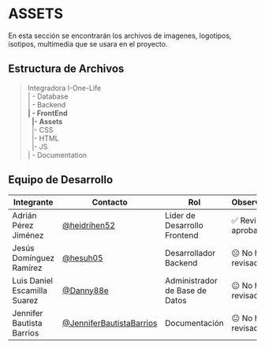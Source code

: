 # ASSETS  


 En esta sección se encontrarán los archivos de imagenes, logotipos, isotipos, multimedia que se usara en el proyecto. 

## Estructura de Archivos

>Integradora I-One-Life<br>
>| - Database<br>
>| - Backend<br>
>**| - FrontEnd** <br>
>&nbsp;&nbsp;**|- Assets**<br>
>&nbsp;&nbsp;|- CSS<br>
>&nbsp;&nbsp;|- HTML<br>
>&nbsp;&nbsp;|- JS<br>
>| - Documentation


## Equipo de Desarrollo

|Integrante|Contacto|Rol|Observaciones|
|------------|--------|---|---|
|Adrián Pérez Jiménez|[@heidrihen52](https://github.com/heidrihen52)|Lider de Desarrollo Frontend|✅ Revisado y aprobado.|
|Jesús Domínguez Ramírez|[@hesuh05](https://github.com/hesuh05)|Desarrollador Backend|😐 No ha revisado.|
|Luis Daniel Escamilla Suarez|[@Danny88e](https://github.com/Danny88e)|Administrador de Base de Datos|😐 No ha revisado.|
|Jennifer Bautista Barrios|[@JenniferBautistaBarrios](https://github.com/JenniferBautistaBarrios)|Documentación|😐 No ha revisado.|
